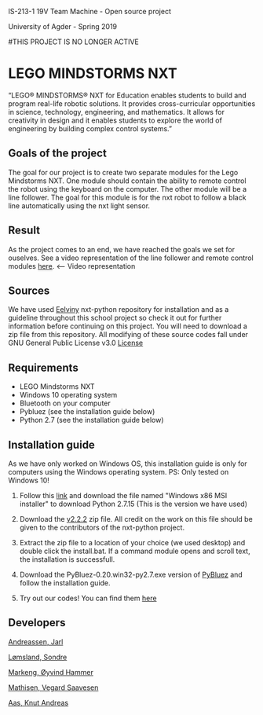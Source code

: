 IS-213-1 19V Team Machine - Open source project

University of Agder - Spring 2019

#THIS PROJECT IS NO LONGER ACTIVE

# LEGO MINDSTORMS NXT

“LEGO® MINDSTORMS® NXT for Education enables students to build and program
real-life robotic solutions. It provides cross-curricular
opportunities in science, technology, engineering, and
mathematics. It allows for creativity in design and it
enables students to explore the world of engineering by
building complex control systems.”

## Goals of the project

The goal for our project is to create two separate modules for the Lego Mindstorms NXT.
One module should contain the ability to remote control the robot using the keyboard on the computer.
The other module will be a line follower. The goal for this module is for the nxt robot to follow a 
black line automatically using the nxt light sensor. 

## Result

As the project comes to an end, we have reached the goals we set for ouselves. See a video representation of the line follower and remote control modules [here](https://www.youtube.com/watch?v=y879OqlEdXM&feature=youtu.be&fbclid=IwAR0pkgg_cAP0F1aOli79GhViKRTp-nCQjFX-oZ_mQyk5h-Y2HWJUGQVQAPo). <-- Video representation


## Sources

We have used [Eelviny](https://github.com/Eelviny/nxt-python) nxt-python repository for installation
and as a guideline throughout this school project so check it out for further information
before continuing on this project. You will need to download a zip file from this repository. All modifying of these
source codes fall under GNU General Public License v3.0 [License](https://github.com/Eelviny/nxt-python/blob/master/LICENSE)

## Requirements

- LEGO Mindstorms NXT
- Windows 10 operating system 
- Bluetooth on your computer
- Pybluez (see the installation guide below)
- Python 2.7 (see the installation guide below)

## Installation guide

As we have only worked on Windows OS, this installation guide is only for computers using
the Windows operating system.
PS: Only tested on Windows 10!

1. Follow this [link](https://www.python.org/downloads/release/python-2715/) and download
the file named "Windows x86 MSI installer" to download Python 2.7.15 (This is the version
we have used)

2. Download the [v2.2.2](https://github.com/Eelviny/nxt-python/releases) zip file.
All credit on the work on this file should be given to the contributors of the nxt-python project.

3. Extract the zip file to a location of your choice (we used desktop) and double click the install.bat.
If a command module opens and scroll text, the installation is successfull.

4. Download the PyBluez-0.20.win32-py2.7.exe version of [PyBluez](https://code.google.com/archive/p/pybluez/downloads)
and follow the installation guide.

5. Try out our codes! You can find them [here](https://github.com/Genijarl/OpenSource/tree/master/src)

## Developers

[Andreassen, Jarl](https://github.com/Genijarl)
  
[Lømsland, Sondre](https://github.com/Sondrelo)
  
[Markeng, Øyvind Hammer](https://github.com/OyvindHammerMarkeng)
  
[Mathisen, Vegard Saavesen](https://github.com/vegardmathisen)
  
[Aas, Knut Andreas](https://github.com/nokaas) 


